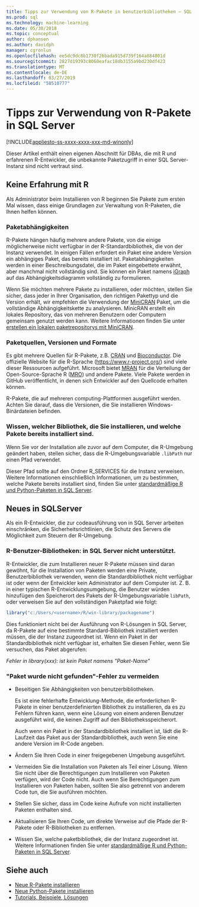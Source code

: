 ```yaml
---
title: Tipps zur Verwendung von R-Pakete in benutzerbibliotheken – SQL Server Machine Learning Services installiert
ms.prod: sql
ms.technology: machine-learning
ms.date: 05/30/2018
ms.topic: conceptual
author: dphansen
ms.author: davidph
manager: cgronlun
ms.openlocfilehash: ee5dc9dc8b1730f26bada915d739f164a884801d
ms.sourcegitcommit: 2827d19393c8060eafac18db3155a9bd230df423
ms.translationtype: MT
ms.contentlocale: de-DE
ms.lasthandoff: 03/27/2019
ms.locfileid: "58510777"
---
```

# <a name="tips-for-using-r-packages-in-sql-server"></a>Tipps zur Verwendung von R-Pakete in SQL Server
[!INCLUDE[appliesto-ss-xxxx-xxxx-xxx-md-winonly](../../includes/appliesto-ss-xxxx-xxxx-xxx-md-winonly.md)]

Dieser Artikel enthält einen eigenen Abschnitt für DBAs, die mit R und erfahrenen R-Entwickler, die unbekannte Paketzugriff in einer SQL Server-Instanz sind nicht vertraut sind.

## <a name="new-to-r"></a>Keine Erfahrung mit R

Als Administrator beim Installieren von R beginnen Sie Pakete zum ersten Mal wissen, dass einige Grundlagen zur Verwaltung von R-Paketen, die Ihnen helfen können.

### <a name="package-dependencies"></a>Paketabhängigkeiten

R-Pakete hängen häufig mehrere andere Pakete, von die einige möglicherweise nicht verfügbar in der R-Standardbibliothek, die von der Instanz verwendet. In einigen Fällen erfordert ein Paket eine andere Version ein abhängiges Paket, das bereits installiert ist. Paketabhängigkeiten werden in einer Beschreibungsdatei, die im Paket eingebettete erwähnt, aber manchmal nicht vollständig sind. Sie können ein Paket namens [iGraph](https://igraph.org/r/) auf das Abhängigkeitsdiagramm vollständig zu formulieren.

Wenn Sie möchten mehrere Pakete zu installieren, oder möchten, stellen Sie sicher, dass jeder in Ihrer Organisation, den richtigen Pakettyp und die Version erhält, wir empfehlen die Verwendung der [MiniCRAN](https://mran.microsoft.com/package/miniCRAN) Paket, um die vollständige Abhängigkeitskette zu analysieren. MinicRAN erstellt ein lokales Repository, das von mehreren Benutzern oder Computern gemeinsam genutzt werden kann. Weitere Informationen finden Sie unter [erstellen ein lokalen paketrepositorys mit MiniCRAN](create-a-local-package-repository-using-minicran.md).

### <a name="package-sources-versions-and-formats"></a>Paketquellen, Versionen und Formate

Es gibt mehrere Quellen für R-Pakete, z.B. [CRAN](https://cran.r-project.org/) und [Bioconductor](https://www.bioconductor.org/). Die offizielle Website für die R-Sprache (<https://www.r-project.org/>) sind viele dieser Ressourcen aufgeführt. Microsoft bietet [MRAN](https://mran.microsoft.com/) für die Verteilung der Open-Source-Sprache R ([MRO](https://mran.microsoft.com/open)) und andere Pakete. Viele Pakete werden in GitHub veröffentlicht, in denen sich Entwickler auf den Quellcode erhalten können.

R-Pakete, die auf mehreren computing-Plattformen ausgeführt werden. Achten Sie darauf, dass die Versionen, die Sie installieren Windows-Binärdateien befinden.

### <a name="know-which-library-you-are-installing-to-and-which-packages-are-already-installed"></a>Wissen, welcher Bibliothek, die Sie installieren, und welche Pakete bereits installiert sind.

Wenn Sie vor der Installation alle zuvor auf dem Computer, die R-Umgebung geändert haben, stellen sicher, dass die R-Umgebungsvariable `.libPath` nur einen Pfad verwendet.

Dieser Pfad sollte auf den Ordner R_SERVICES für die Instanz verweisen. Weitere Informationen einschließlich Informationen, um zu bestimmen, welche Pakete bereits installiert sind, finden Sie unter [standardmäßige R und Python-Paketen in SQL Server](installing-and-managing-r-packages.md).

## <a name="new-to-sql-server"></a>Neues in SQLServer

Als ein R-Entwickler, die zur codeausführung von in SQL Server arbeiten einschränken, die Sicherheitsrichtlinien, die Schutz des Servers die Möglichkeit zum Steuern der R-Umgebung.

### <a name="r-user-libraries-not-supported-on-sql-server"></a>R-Benutzer-Bibliotheken: in SQL Server nicht unterstützt.

R-Entwickler, die zum Installieren neuer R-Pakete müssen sind daran gewöhnt, für die Installation von Paketen werden eine Private, Benutzerbibliothek verwenden, wenn die Standardbibliothek nicht verfügbar ist oder wenn der Entwickler kein Administrator auf dem Computer ist. Z. B. in einer typischen R-Entwicklungsumgebung, die Benutzer würden hinzufügen den Speicherort des Pakets der R-Umgebungsvariable `libPath`, oder verweisen Sie auf den vollständigen Paketpfad wie folgt:

```R
library("c:/Users/<username>/R/win-library/packagename")
```

Dies funktioniert nicht bei der Ausführung von R-Lösungen in SQL Server, da R-Pakete auf eine bestimmte Standard-Bibliothek installiert werden müssen, die der Instanz zugeordnet ist. Wenn ein Paket in der Standardbibliothek nicht verfügbar ist, erhalten Sie diesen Fehler, wenn Sie versuchen, das Paket abgerufen:

*Fehler in library(xxx): ist kein Paket namens "Paket-Name"*

### <a name="avoid-package-not-found-errors"></a>"Paket wurde nicht gefunden"-Fehler zu vermeiden

+ Beseitigen Sie Abhängigkeiten von benutzerbibliotheken. 

    Es ist eine fehlerhafte Entwicklung-Methode, die erforderlichen R-Pakete in einer benutzerdefinierten Bibliothek zu installieren, da es zu Fehlern führen kann, wenn eine Lösung von einem anderen Benutzer ausgeführt wird, die keinen Zugriff auf den Bibliotheksspeicherort.

    Auch wenn ein Paket in der Standardbibliothek installiert ist, lädt die R-Laufzeit das Paket aus der Standardbibliothek, auch wenn Sie eine andere Version im R-Code angeben.

+ Ändern Sie Ihren Code in einer freigegebenen Umgebung ausgeführt.

+ Vermeiden Sie die Installation von Paketen als Teil einer Lösung. Wenn Sie nicht über die Berechtigungen zum Installieren von Paketen verfügen, wird der Code nicht. Auch wenn Sie Berechtigungen zum Installieren von Paketen haben, sollten Sie also getrennt von anderem Code tun, die Sie ausführen möchten.

+ Stellen Sie sicher, dass im Code keine Aufrufe von nicht installierten Paketen enthalten sind.

+ Aktualisieren Sie Ihren Code, um direkte Verweise auf die Pfade der R-Pakete oder R-Bibliotheken zu entfernen. 

+ Wissen Sie, welche paketbibliothek, die der Instanz zugeordnet ist. Weitere Informationen finden Sie unter [standardmäßige R und Python-Paketen in SQL Server](installing-and-managing-r-packages.md).

## <a name="see-also"></a>Siehe auch

+ [Neue R-Pakete installieren](install-additional-r-packages-on-sql-server.md)
+ [Neue Python-Pakete installieren](../python/install-additional-python-packages-on-sql-server.md)
+ [Tutorials, Beispiele, Lösungen](../tutorials/machine-learning-services-tutorials.md)